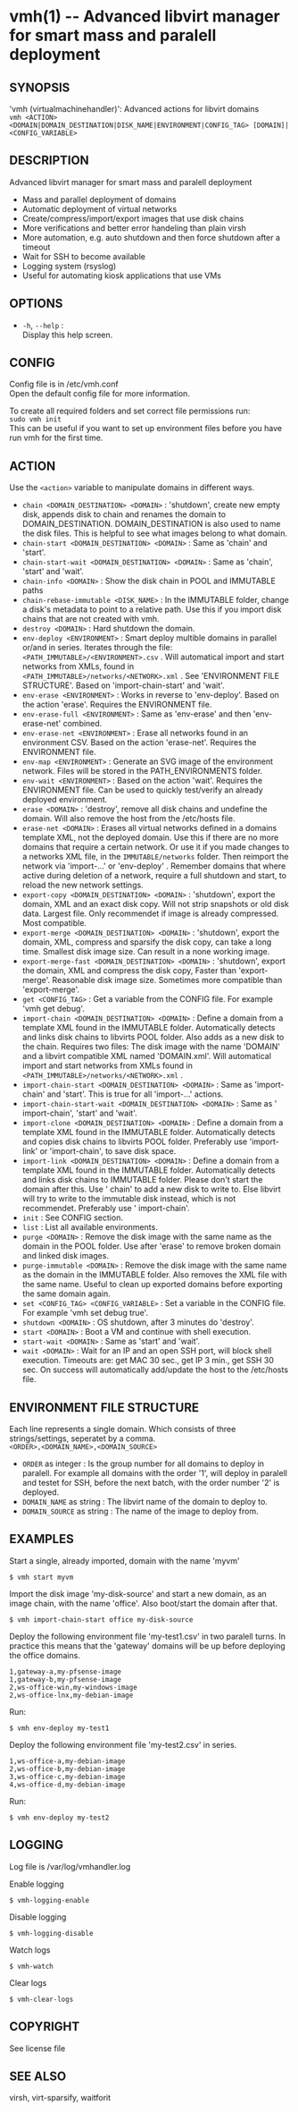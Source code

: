 vmh(1) -- Advanced libvirt manager for smart mass and paralell deployment
=============================================

## SYNOPSIS

'vmh (virtualmachinehandler)': Advanced actions for libvirt domains  
`vmh <ACTION> <DOMAIN|DOMAIN_DESTINATION|DISK_NAME|ENVIRONMENT|CONFIG_TAG> [DOMAIN]|<CONFIG_VARIABLE>`

## DESCRIPTION

Advanced libvirt manager for smart mass and paralell deployment

* Mass and parallel deployment of domains
* Automatic deployment of virtual networks
* Create/compress/import/export images that use disk chains
* More verifications and better error handeling than plain virsh
* More automation, e.g. auto shutdown and then force shutdown after a timeout
* Wait for SSH to become available
* Logging system (rsyslog)
* Useful for automating kiosk applications that use VMs

## OPTIONS

* `-h`, `--help` :  
  Display this help screen.

## CONFIG

Config file is in /etc/vmh.conf  
Open the default config file for more information.

To create all required folders and set correct file permissions run:  
`sudo vmh init`  
This can be useful if you want to set up environment files before you have run
vmh for the first time.

## ACTION

Use the `<action>` variable to manipulate domains in different ways.

* `chain <DOMAIN_DESTINATION> <DOMAIN>` : 'shutdown', create new empty disk,
  appends disk to chain and renames the domain to DOMAIN_DESTINATION.
  DOMAIN_DESTINATION is also used to name the disk files. This is helpful to
  see what images belong to what domain.
* `chain-start <DOMAIN_DESTINATION> <DOMAIN>` : Same as 'chain' and 'start'.
* `chain-start-wait <DOMAIN_DESTINATION> <DOMAIN>` : Same as 'chain', 'start'
  and 'wait'.
* `chain-info <DOMAIN>` : Show the disk chain in POOL and IMMUTABLE paths
* `chain-rebase-immutable <DISK_NAME>` : In the IMMUTABLE folder, change a
  disk's metadata to point to a relative path. Use this if you import disk
  chains that are not created with vmh.
* `destroy <DOMAIN>` : Hard shutdown the domain.
* `env-deploy <ENVIRONMENT>` : Smart deploy multible domains in parallel or/and
  in series. Iterates through the file: `<PATH_IMMUTABLE>/<ENVIRONMENT>.csv` .
  Will automatical import and start networks from XMLs, found
  in `<PATH_IMMUTABLE>/networks/<NETWORK>.xml` . See 'ENVIRONMENT FILE
  STRUCTURE'. Based on 'import-chain-start' and 'wait'.
* `env-erase <ENVIRONMENT>` : Works in reverse to 'env-deploy'. Based on the
  action 'erase'. Requires the ENVIRONMENT file.
* `env-erase-full <ENVIRONMENT>` : Same as 'env-erase' and then 'env-erase-net'
  combined.
* `env-erase-net <ENVIRONMENT>` : Erase all networks found in an environment
  CSV. Based on the action 'erase-net'. Requires the ENVIRONMENT file.
* `env-map <ENVIRONMENT>` : Generate an SVG image of the environment network.
  Files will be stored in the PATH_ENVIRONMENTS folder.
* `env-wait <ENVIRONMENT>` : Based on the action 'wait'. Requires the
  ENVIRONMENT file. Can be used to quickly test/verify an already deployed
  environment.
* `erase <DOMAIN>` : 'destroy', remove all disk chains and undefine the domain.
  Will also remove the host from the /etc/hosts file.
* `erase-net <DOMAIN>` : Erases all virtual networks defined in a domains
  template XML, not the deployed domain. Use this if there are no more domains
  that require a certain network. Or use it if you made changes to a networks
  XML file, in the `IMMUTABLE/networks` folder. Then reimport the network via
  'import-...' or 'env-deploy' . Remember domains that where active during
  deletion of a network, require a full shutdown and start, to reload the new
  network settings.
* `export-copy <DOMAIN_DESTINATION> <DOMAIN>` : 'shutdown', export the domain,
  XML and an exact disk copy. Will not strip snapshots or old disk data.
  Largest file. Only recommendet if image is already compressed. Most
  compatible.
* `export-merge <DOMAIN_DESTINATION> <DOMAIN>` : 'shutdown', export the domain,
  XML, compress and sparsify the disk copy, can take a long time. Smallest disk
  image size. Can result in a none working image.
* `export-merge-fast <DOMAIN_DESTINATION> <DOMAIN>` : 'shutdown', export the
  domain, XML and compress the disk copy, Faster than 'export-merge'.
  Reasonable disk image size. Sometimes more compatible than 'export-merge'.
* `get <CONFIG_TAG>` : Get a variable from the CONFIG file. For example 'vmh
  get debug'.
* `import-chain <DOMAIN_DESTINATION> <DOMAIN>` : Define a domain from a
  template XML found in the IMMUTABLE folder. Automatically detects and links
  disk chains to libvirts POOL folder. Also adds as a new disk to the chain.
  Requires two files: The disk image with the name 'DOMAIN' and a libvirt
  compatible XML named 'DOMAIN.xml'. Will automatical import and start networks
  from XMLs found in `<PATH_IMMUTABLE>/networks/<NETWORK>.xml` .
* `import-chain-start <DOMAIN_DESTINATION> <DOMAIN>` : Same as 'import-chain'
  and 'start'. This is true for all 'import-...' actions.
* `import-chain-start-wait <DOMAIN_DESTINATION> <DOMAIN>` : Same as '
  import-chain', 'start' and 'wait'.
* `import-clone <DOMAIN_DESTINATION> <DOMAIN>` : Define a domain from a
  template XML found in the IMMUTABLE folder. Automatically detects and copies
  disk chains to libvirts POOL folder. Preferably use 'import-link' or
  'import-chain', to save disk space.
* `import-link <DOMAIN_DESTINATION> <DOMAIN>` : Define a domain from a template
  XML found in the IMMUTABLE folder. Automatically detects and links disk
  chains to IMMUTABLE folder. Please don't start the domain after this. Use '
  chain' to add a new disk to write to. Else libvirt will try to write to the
  immutable disk instead, which is not recommendet. Preferably use '
  import-chain'.
* `init` : See CONFIG section.
* `list` : List all available environments.
* `purge <DOMAIN>` : Remove the disk image with the same name as the domain in
  the POOL folder. Use after 'erase' to remove broken domain and linked disk
  images.
* `purge-immutable <DOMAIN>` : Remove the disk image with the same name as the
  domain in the IMMUTABLE folder. Also removes the XML file with the same name.
  Useful to clean up exported domains before exporting the same domain again.
* `set <CONFIG_TAG> <CONFIG_VARIABLE>` : Set a variable in the CONFIG file. For
  example 'vmh set debug true'.
* `shutdown <DOMAIN>` : OS shutdown, after 3 minutes do 'destroy'.
* `start <DOMAIN>` : Boot a VM and continue with shell execution.
* `start-wait <DOMAIN>` : Same as 'start' and 'wait'.
* `wait <DOMAIN>` : Wait for an IP and an open SSH port, will block shell
  execution. Timeouts are: get MAC 30 sec., get IP 3 min., get SSH 30 sec. On
  success will automatically add/update the host to the /etc/hosts file.

## ENVIRONMENT FILE STRUCTURE

Each line represents a single domain. Which consists of three strings/settings,
seperatet by a comma.  
`<ORDER>,<DOMAIN_NAME>,<DOMAIN_SOURCE>`

* `ORDER` as integer : Is the group number for all domains to deploy in
  paralell. For example all domains with the order '1', will deploy in paralell
  and testet for SSH, before the next batch, with the order number '2' is
  deployed.
* `DOMAIN_NAME` as string : The libvirt name of the domain to deploy to.
* `DOMAIN_SOURCE` as string : The name of the image to deploy from.

## EXAMPLES

Start a single, already imported, domain with the name 'myvm'

    $ vmh start myvm

Import the disk image 'my-disk-source' and start a new domain, as an image
chain, with the name 'office'. Also boot/start the domain after that.

    $ vmh import-chain-start office my-disk-source

Deploy the following environment file 'my-test1.csv' in two paralell turns. In
practice this means that the 'gateway' domains will be up before deploying the
office domains.

    1,gateway-a,my-pfsense-image  
    1,gateway-b,my-pfsense-image  
    2,ws-office-win,my-windows-image  
    2,ws-office-lnx,my-debian-image

Run:

    $ vmh env-deploy my-test1

Deploy the following environment file 'my-test2.csv' in series.

    1,ws-office-a,my-debian-image  
    2,ws-office-b,my-debian-image  
    3,ws-office-c,my-debian-image  
    4,ws-office-d,my-debian-image

Run:

    $ vmh env-deploy my-test2

## LOGGING

Log file is /var/log/vmhandler.log

Enable logging

    $ vmh-logging-enable

Disable logging

    $ vmh-logging-disable

Watch logs

    $ vmh-watch

Clear logs

    $ vmh-clear-logs

## COPYRIGHT

See license file

## SEE ALSO

virsh, virt-sparsify, waitforit
